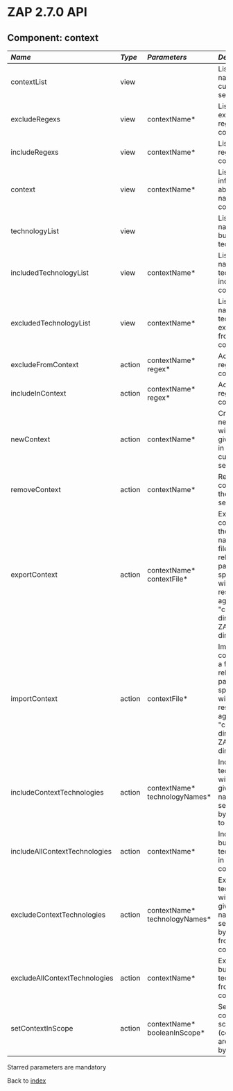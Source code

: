 # ZAP 2.7.0 API
## Component: context
| _Name_ | _Type_ | _Parameters_ | _Description_ |
|:-------|:-------|:-------------|:--------------|
| contextList| view |  | List context names of current session |
| excludeRegexs| view | contextName*  | List excluded regexs for context |
| includeRegexs| view | contextName*  | List included regexs for context |
| context| view | contextName*  | List the information about the named context |
| technologyList| view |  | Lists the names of all built in technologies |
| includedTechnologyList| view | contextName*  | Lists the names of all technologies included in a context |
| excludedTechnologyList| view | contextName*  | Lists the names of all technologies excluded from a context |
| excludeFromContext| action | contextName* regex*  | Add exclude regex to context |
| includeInContext| action | contextName* regex*  | Add include regex to context |
| newContext| action | contextName*  | Creates a new context with the given name in the current session |
| removeContext| action | contextName*  | Removes a context in the current session |
| exportContext| action | contextName* contextFile*  | Exports the context with the given name to a file. If a relative file path is specified it will be resolved against the "contexts" directory in ZAP "home" dir. |
| importContext| action | contextFile*  | Imports a context from a file. If a relative file path is specified it will be resolved against the "contexts" directory in ZAP "home" dir. |
| includeContextTechnologies| action | contextName* technologyNames*  | Includes technologies with the given names, separated by a comma, to a context |
| includeAllContextTechnologies| action | contextName*  | Includes all built in technologies in to a context |
| excludeContextTechnologies| action | contextName* technologyNames*  | Excludes technologies with the given names, separated by a comma, from a context |
| excludeAllContextTechnologies| action | contextName*  | Excludes all built in technologies from a context |
| setContextInScope| action | contextName* booleanInScope*  | Sets a context to in scope (contexts are in scope by default) |

Starred parameters are mandatory

Back to [index](ApiGen_Index)

